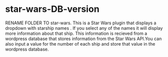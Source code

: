# star-wars-DB-version
RENAME FOLDER TO star-wars. This is a Star Wars plugin that displays a dropdown with starship names . If you select any of the names it will display more information about that ship. This information is recieved  from a wordpress database that stores information from the Star Wars API.You can also input a value for the number of each ship and store that value in the wordpress database. 

